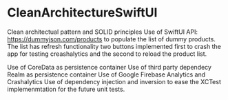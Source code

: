 # CleanArchitectureSwiftUI

Clean architectual pattern and SOLID principles
Use of SwiftUI
API: https://dummyjson.com/products to populate the list of dummy products. The list has refresh functionality
two buttons implemented first to crash the app for testing creashalytics and the second to reload the product list.

Use of CoreData as persistence container
Use of third party dependecy Realm as persistence container
Use of Google Firebase Analytics and Crashalytics
Use of dependency injection and inversion to ease the XCTest implemenmtation for the future unit tests.
